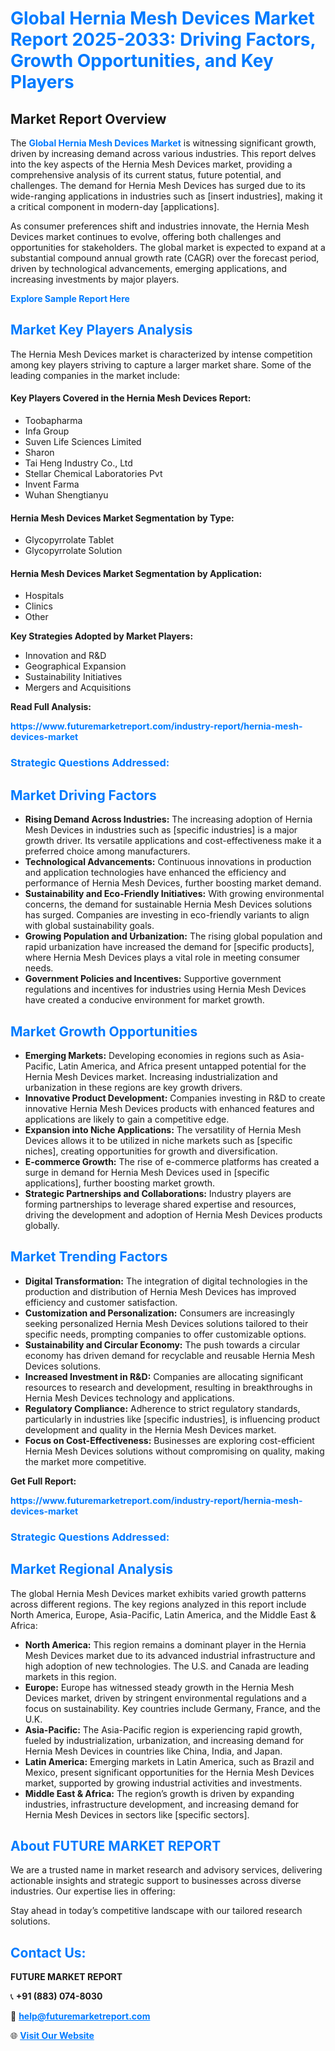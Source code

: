 <h1 style="color: #007BFF;">Global Hernia Mesh Devices Market Report 2025-2033: Driving Factors, Growth Opportunities, and Key Players</h1>

<section id="overview">
<h2>Market Report Overview</h2>
<p>The <a href="https://www.futuremarketreport.com/industry-report/hernia-mesh-devices-market" style="color: #007BFF; text-decoration: none;"><strong>Global Hernia Mesh Devices Market</strong></a> is witnessing significant growth, driven by increasing demand across various industries. This report delves into the key aspects of the Hernia Mesh Devices market, providing a comprehensive analysis of its current status, future potential, and challenges. The demand for Hernia Mesh Devices has surged due to its wide-ranging applications in industries such as [insert industries], making it a critical component in modern-day [applications].</p>
<p>As consumer preferences shift and industries innovate, the Hernia Mesh Devices market continues to evolve, offering both challenges and opportunities for stakeholders. The global market is expected to expand at a substantial compound annual growth rate (CAGR) over the forecast period, driven by technological advancements, emerging applications, and increasing investments by major players.</p>
</section>

<section id="overview">
<p><a href="https://www.futuremarketreport.com/request-sample/reportId=32366" style="color: #007BFF; text-decoration: none;"><strong>Explore Sample Report Here</strong></a></p>
</section>

<section id="key-players">
<h2 style="color: #007BFF;">Market Key Players Analysis</h2>
<p>The Hernia Mesh Devices market is characterized by intense competition among key players striving to capture a larger market share. Some of the leading companies in the market include:</p>
<h4>Key Players Covered in the Hernia Mesh Devices Report:</h4>
<ul><li>Toobapharma</li><li>Infa Group</li><li>Suven Life Sciences Limited</li><li>Sharon</li><li>Tai Heng Industry Co., Ltd</li><li>Stellar Chemical Laboratories Pvt</li><li>Invent Farma</li><li>Wuhan Shengtianyu</li></ul>
<h4>Hernia Mesh Devices Market Segmentation by Type:</h4>
<ul><li>Glycopyrrolate Tablet</li><li>Glycopyrrolate Solution</li></ul>

<h4>Hernia Mesh Devices Market Segmentation by Application:</h4>
<ul><li>Hospitals</li><li>Clinics</li><li>Other</li></ul>
<p><strong>Key Strategies Adopted by Market Players:</strong></p>
<ul>
<li>Innovation and R&D</li>
<li>Geographical Expansion</li>
<li>Sustainability Initiatives</li>
<li>Mergers and Acquisitions</li>
</ul>
</section>

<section>
<p><strong>Read Full Analysis: </strong></p><a href="https://www.futuremarketreport.com/industry-report/hernia-mesh-devices-market" style="color: #007BFF; text-decoration: none;"><strong>https://www.futuremarketreport.com/industry-report/hernia-mesh-devices-market</strong></a>
<h3 style="color: #007BFF;">Strategic Questions Addressed:</h3>
</section>

<section id="driving-factors">
<h2 style="color: #007BFF;">Market Driving Factors</h2>
<ul>
<li><strong>Rising Demand Across Industries:</strong> The increasing adoption of Hernia Mesh Devices in industries such as [specific industries] is a major growth driver. Its versatile applications and cost-effectiveness make it a preferred choice among manufacturers.</li>
<li><strong>Technological Advancements:</strong> Continuous innovations in production and application technologies have enhanced the efficiency and performance of Hernia Mesh Devices, further boosting market demand.</li>
<li><strong>Sustainability and Eco-Friendly Initiatives:</strong> With growing environmental concerns, the demand for sustainable Hernia Mesh Devices solutions has surged. Companies are investing in eco-friendly variants to align with global sustainability goals.</li>
<li><strong>Growing Population and Urbanization:</strong> The rising global population and rapid urbanization have increased the demand for [specific products], where Hernia Mesh Devices plays a vital role in meeting consumer needs.</li>
<li><strong>Government Policies and Incentives:</strong> Supportive government regulations and incentives for industries using Hernia Mesh Devices have created a conducive environment for market growth.</li>
</ul>
</section>

<section id="growth-opportunities">
<h2 style="color: #007BFF;">Market Growth Opportunities</h2>
<ul>
<li><strong>Emerging Markets:</strong> Developing economies in regions such as Asia-Pacific, Latin America, and Africa present untapped potential for the Hernia Mesh Devices market. Increasing industrialization and urbanization in these regions are key growth drivers.</li>
<li><strong>Innovative Product Development:</strong> Companies investing in R&D to create innovative Hernia Mesh Devices products with enhanced features and applications are likely to gain a competitive edge.</li>
<li><strong>Expansion into Niche Applications:</strong> The versatility of Hernia Mesh Devices allows it to be utilized in niche markets such as [specific niches], creating opportunities for growth and diversification.</li>
<li><strong>E-commerce Growth:</strong> The rise of e-commerce platforms has created a surge in demand for Hernia Mesh Devices used in [specific applications], further boosting market growth.</li>
<li><strong>Strategic Partnerships and Collaborations:</strong> Industry players are forming partnerships to leverage shared expertise and resources, driving the development and adoption of Hernia Mesh Devices products globally.</li>
</ul>
</section>

<section id="trending-factors">
<h2 style="color: #007BFF;">Market Trending Factors</h2>
<ul>
<li><strong>Digital Transformation:</strong> The integration of digital technologies in the production and distribution of Hernia Mesh Devices has improved efficiency and customer satisfaction.</li>
<li><strong>Customization and Personalization:</strong> Consumers are increasingly seeking personalized Hernia Mesh Devices solutions tailored to their specific needs, prompting companies to offer customizable options.</li>
<li><strong>Sustainability and Circular Economy:</strong> The push towards a circular economy has driven demand for recyclable and reusable Hernia Mesh Devices solutions.</li>
<li><strong>Increased Investment in R&D:</strong> Companies are allocating significant resources to research and development, resulting in breakthroughs in Hernia Mesh Devices technology and applications.</li>
<li><strong>Regulatory Compliance:</strong> Adherence to strict regulatory standards, particularly in industries like [specific industries], is influencing product development and quality in the Hernia Mesh Devices market.</li>
<li><strong>Focus on Cost-Effectiveness:</strong> Businesses are exploring cost-efficient Hernia Mesh Devices solutions without compromising on quality, making the market more competitive.</li>
</ul>
</section>

<section>
<p><strong>Get Full Report: </strong></p><a href="https://www.futuremarketreport.com/industry-report/hernia-mesh-devices-market" style="color: #007BFF; text-decoration: none;"><strong>https://www.futuremarketreport.com/industry-report/hernia-mesh-devices-market</strong></a>
<h3 style="color: #007BFF;">Strategic Questions Addressed:</h3>
</section>


<section id="regional-analysis">
<h2 style="color: #007BFF;">Market Regional Analysis</h2>
<p>The global Hernia Mesh Devices market exhibits varied growth patterns across different regions. The key regions analyzed in this report include North America, Europe, Asia-Pacific, Latin America, and the Middle East & Africa:</p>
<ul>
<li><strong>North America:</strong> This region remains a dominant player in the Hernia Mesh Devices market due to its advanced industrial infrastructure and high adoption of new technologies. The U.S. and Canada are leading markets in this region.</li>
<li><strong>Europe:</strong> Europe has witnessed steady growth in the Hernia Mesh Devices market, driven by stringent environmental regulations and a focus on sustainability. Key countries include Germany, France, and the U.K.</li>
<li><strong>Asia-Pacific:</strong> The Asia-Pacific region is experiencing rapid growth, fueled by industrialization, urbanization, and increasing demand for Hernia Mesh Devices in countries like China, India, and Japan.</li>
<li><strong>Latin America:</strong> Emerging markets in Latin America, such as Brazil and Mexico, present significant opportunities for the Hernia Mesh Devices market, supported by growing industrial activities and investments.</li>
<li><strong>Middle East & Africa:</strong> The region’s growth is driven by expanding industries, infrastructure development, and increasing demand for Hernia Mesh Devices in sectors like [specific sectors].</li>
</ul>
</section>

<footer>
<h2 style="color: #007BFF;">About FUTURE MARKET REPORT</h2>
<p>We are a trusted name in market research and advisory services, delivering actionable insights and strategic support to businesses across diverse industries. Our expertise lies in offering:</p>

<p>Stay ahead in today’s competitive landscape with our tailored research solutions.</p>

<h2 style="color: #007BFF;">Contact Us:</h2>
<p><strong>FUTURE MARKET REPORT</strong></p>
<p>📞 <strong>+91 (883) 074-8030</strong></p>
<p>📧 <strong><a href="mailto:help@futuremarketreport.com" style="color: #007BFF;">help@futuremarketreport.com</a></strong></p>
<p>🌐 <strong><a href="https://www.futuremarketreport.com/" style="color: #007BFF;">Visit Our Website</a></strong></p>
</footer>